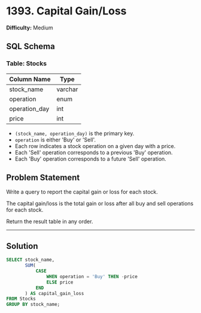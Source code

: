 # 1393. Capital Gain/Loss

**Difficulty:** Medium

## SQL Schema

### Table: Stocks

| Column Name   | Type    |
|---------------|---------|
| stock_name    | varchar |
| operation     | enum    |
| operation_day | int     |
| price         | int     |

- `(stock_name, operation_day)` is the primary key.
- `operation` is either 'Buy' or 'Sell'.
- Each row indicates a stock operation on a given day with a price.
- Each 'Sell' operation corresponds to a previous 'Buy' operation.
- Each 'Buy' operation corresponds to a future 'Sell' operation.

## Problem Statement

Write a query to report the capital gain or loss for each stock.

The capital gain/loss is the total gain or loss after all buy and sell operations for each stock.

Return the result table in any order.

---

## Solution

```sql
SELECT stock_name, 
       SUM(
           CASE
               WHEN operation = 'Buy' THEN -price
               ELSE price
           END
       ) AS capital_gain_loss
FROM Stocks
GROUP BY stock_name;
